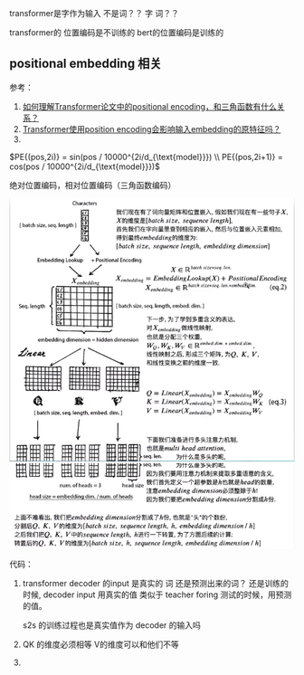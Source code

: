 transformer是字作为输入 不是词？？
字 词？？

transformer的 位置编码是不训练的 bert的位置编码是训练的


## positional embedding 相关

参考：
1. [如何理解Transformer论文中的positional encoding，和三角函数有什么关系？](https://www.zhihu.com/question/347678607)
2. [Transformer使用position encoding会影响输入embedding的原特征吗？](https://www.zhihu.com/question/350116316)
3. 

$PE{(pos,2i)} = sin(pos / 10000^{2i/d_{\text{model}}}) \\ PE{(pos,2i+1)} = cos(pos / 10000^{2i/d_{\text{model}}})$

绝对位置编码，相对位置编码（三角函数编码）




![图一](images/transformer.png)
![图二](images/transformer2.png)

代码：
1. transformer decoder 的input 是真实的 词 还是预测出来的词？
    还是训练的时候, decoder input 用真实的值 类似于 teacher foring
    测试的时候，用预测的值。

    s2s 的训练过程也是真实值作为 decoder 的输入吗

2. QK 的维度必须相等 V的维度可以和他们不等

3. 
